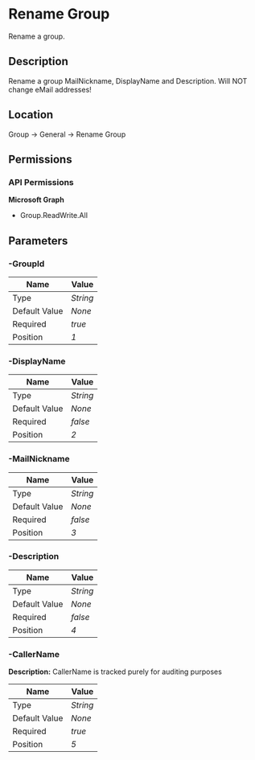 # Rename Group

Rename a group.

## Description

Rename a group MailNickname, DisplayName and Description. Will NOT change eMail addresses!

## Location

Group &rarr; General &rarr; Rename Group

## Permissions

### API Permissions

**Microsoft Graph**
- Group.ReadWrite.All

## Parameters

### -GroupId

| Name | Value |
|---|---|
| Type | _String_ |
| Default Value | _None_ |
| Required | _true_ |
| Position | _1_ |

### -DisplayName

| Name | Value |
|---|---|
| Type | _String_ |
| Default Value | _None_ |
| Required | _false_ |
| Position | _2_ |

### -MailNickname

| Name | Value |
|---|---|
| Type | _String_ |
| Default Value | _None_ |
| Required | _false_ |
| Position | _3_ |

### -Description

| Name | Value |
|---|---|
| Type | _String_ |
| Default Value | _None_ |
| Required | _false_ |
| Position | _4_ |

### -CallerName

**Description:** CallerName is tracked purely for auditing purposes 

| Name | Value |
|---|---|
| Type | _String_ |
| Default Value | _None_ |
| Required | _true_ |
| Position | _5_ |


